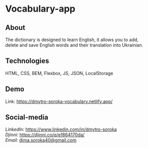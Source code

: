 # Vocabulary-app

## About

The dictionary is designed to learn English, it allows you to add, <br/> delete and save English words and their translation into Ukrainian.


## Technologies

HTML, CSS, BEM, Flexbox, JS, JSON, LocalStorage


## Demo

Link: https://dmytro-soroka-vocabulary.netlify.app/


## Social-media

_LinkedIn:_ https://www.linkedin.com/in/dmytro-soroka <br/>
_Djinni:_ https://djinni.co/q/e1864170da/ <br/>
_Email:_ dima.soroka40@gmail.com

